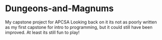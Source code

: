 # Dungeons-and-Magnums
My capstone project for APCSA
Looking back on it its not as poorly written as my first capstone for intro to programming, but it could still have been improved. At least its still fun to play!
